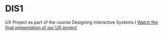 # DIS1
UX Project as part of the course Designing Interactive Systems I 
[Watch the final presentation of our UX project](https://www.youtube.com/watch?v=XlzM27h_JXo)
